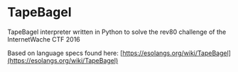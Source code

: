 # TapeBagel
TapeBagel interpreter written in Python to solve the rev80 challenge of the InternetWache CTF 2016

Based on language specs found here: [https://esolangs.org/wiki/TapeBagel](https://esolangs.org/wiki/TapeBagel)

